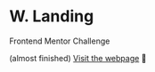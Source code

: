 # W. Landing
Frontend Mentor Challenge

(almost finished)
[Visit the webpage](https://pcelman.github.io/W-landing/) 🚀
